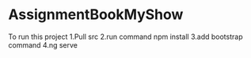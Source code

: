 # AssignmentBookMyShow

To run this project
1.Pull src
2.run command npm install
3.add bootstrap command
4.ng serve
